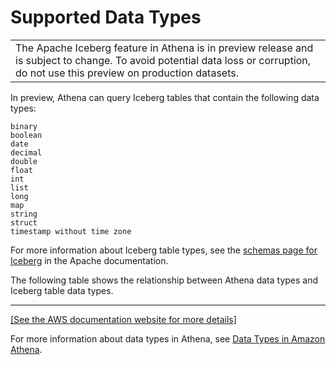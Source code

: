 # Supported Data Types<a name="querying-iceberg-supported-data-types"></a>


|  | 
| --- |
| The Apache Iceberg feature in Athena is in preview release and is subject to change\. To avoid potential data loss or corruption, do not use this preview on production datasets\. | 

In preview, Athena can query Iceberg tables that contain the following data types:

```
binary
boolean
date
decimal
double
float
int
list
long
map
string
struct
timestamp without time zone
```

For more information about Iceberg table types, see the [schemas page for Iceberg](https://iceberg.apache.org/#schemas/) in the Apache documentation\.

The following table shows the relationship between Athena data types and Iceberg table data types\.


****  
[\[See the AWS documentation website for more details\]](http://docs.aws.amazon.com/athena/latest/ug/querying-iceberg-supported-data-types.html)

For more information about data types in Athena, see [Data Types in Amazon Athena](data-types.md)\.